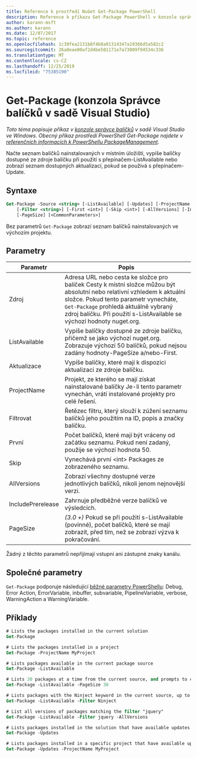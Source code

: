 ```yaml
---
title: Reference k prostředí NuGet Get-Package PowerShell
description: Reference k příkazu Get-Package PowerShell v konzole správce balíčků NuGet v aplikaci Visual Studio.
author: karann-msft
ms.author: karann
ms.date: 12/07/2017
ms.topic: reference
ms.openlocfilehash: 1c39fea2131b8f4b8a91314347a19366d5a582c2
ms.sourcegitcommit: 26a8eae00af2d4be581171e7a73009f94534c336
ms.translationtype: MT
ms.contentlocale: cs-CZ
ms.lasthandoff: 12/25/2019
ms.locfileid: "75385190"
---
```

# <a name="get-package-package-manager-console-in-visual-studio"></a>Get-Package (konzola Správce balíčků v sadě Visual Studio)

*Toto téma popisuje příkaz v [konzole správce balíčků](../../consume-packages/install-use-packages-powershell.md) v sadě Visual Studio ve Windows. Obecný příkaz prostředí PowerShell Get-Package najdete v [referenčních informacích k PowerShellu PackageManagement](/powershell/module/packagemanagement/?view=powershell-6).*

Načte seznam balíčků nainstalovaných v místním úložišti, vypíše balíčky dostupné ze zdroje balíčku při použití s přepínačem-ListAvailable nebo zobrazí seznam dostupných aktualizací, pokud se používá s přepínačem-Update.

## <a name="syntax"></a>Syntaxe

```ps
Get-Package -Source <string> [-ListAvailable] [-Updates] [-ProjectName <string>]
    [-Filter <string>] [-First <int>] [-Skip <int>] [-AllVersions] [-IncludePrerelease]
    [-PageSize] [<CommonParameters>]
```

Bez parametrů `Get-Package` zobrazí seznam balíčků nainstalovaných ve výchozím projektu.

## <a name="parameters"></a>Parametry

| Parametr | Popis |
| --- | --- |
| Zdroj | Adresa URL nebo cesta ke složce pro balíček Cesty k místní složce můžou být absolutní nebo relativní vzhledem k aktuální složce. Pokud tento parametr vynecháte, `Get-Package` prohledá aktuálně vybraný zdroj balíčku. Při použití s-ListAvailable se výchozí hodnoty nuget.org. |
| ListAvailable | Vypíše balíčky dostupné ze zdroje balíčku, přičemž se jako výchozí nuget.org. Zobrazuje výchozí 50 balíčků, pokud nejsou zadány hodnoty-PageSize a/nebo-First. |
| Aktualizace | Vypíše balíčky, které mají k dispozici aktualizaci ze zdroje balíčku. |
| ProjectName | Projekt, ze kterého se mají získat nainstalované balíčky Je-li tento parametr vynechán, vrátí instalované projekty pro celé řešení. |
| Filtrovat | Řetězec filtru, který slouží k zúžení seznamu balíčků jeho použitím na ID, popis a značky balíčku. |
| První | Počet balíčků, které mají být vráceny od začátku seznamu. Pokud není zadaný, použije se výchozí hodnota 50. |
| Skip | Vynechává první &lt;int&gt; Packages ze zobrazeného seznamu.  |
| AllVersions | Zobrazí všechny dostupné verze jednotlivých balíčků, nikoli jenom nejnovější verzi. |
| IncludePrerelease | Zahrnuje předběžné verze balíčků ve výsledcích. |
| PageSize | *(3.0 +)* Pokud se při použití s-ListAvailable (povinné), počet balíčků, které se mají zobrazit, před tím, než se zobrazí výzva k pokračování. |

Žádný z těchto parametrů nepřijímají vstupní ani zástupné znaky kanálu.

## <a name="common-parameters"></a>Společné parametry

`Get-Package` podporuje následující [běžné parametry PowerShellu](https://go.microsoft.com/fwlink/?LinkID=113216): Debug, Error Action, ErrorVariable, inbuffer, subvariable, PipelineVariable, verbose, WarningAction a WarningVariable.

## <a name="examples"></a>Příklady

```ps
# Lists the packages installed in the current solution
Get-Package

# Lists the packages installed in a project
Get-Package -ProjectName MyProject

# Lists packages available in the current package source
Get-Package -ListAvailable

# Lists 30 packages at a time from the current source, and prompts to continue if more are available
Get-Package -ListAvailable -PageSize 30

# Lists packages with the Ninject keyword in the current source, up to 50
Get-Package -ListAvailable -Filter Ninject

# List all versions of packages matching the filter "jquery"
Get-Package -ListAvailable -Filter jquery -AllVersions

# Lists packages installed in the solution that have available updates
Get-Package -Updates

# Lists packages installed in a specific project that have available updates
Get-Package -Updates -ProjectName MyProject
```
